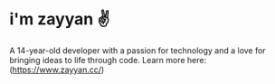 # i'm zayyan ✌️
A 14-year-old developer with a passion for technology and a love for bringing ideas to life through code. Learn more here: (https://www.zayyan.cc/)
